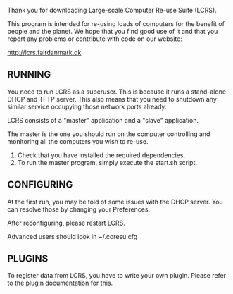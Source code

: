 Thank you for downloading Large-scale Computer Re-use Suite (LCRS).

This program is intended for re-using loads of computers for the benefit of
people and the planet. We hope that you find good use of it and that you
report any problems or contribute with code on our website:

http://lcrs.fairdanmark.dk

## RUNNING ##

You need to run LCRS as a superuser. This is because it runs a stand-alone
DHCP and TFTP server. This also means that you need to shutdown any similar
service occupying those network ports already.

LCRS consists of a "master" application and a "slave" application.

The master is the one you should run on the computer controlling and
monitoring all the computers you wish to re-use.

1) Check that you have installed the required dependencies.
2) To run the master program, simply execute the start.sh script.


## CONFIGURING ##

At the first run, you may be told of some issues with the DHCP server. You can
resolve those by changing your Preferences.

After reconfiguring, please restart LCRS.

Advanced users should look in ~/.coresu.cfg


## PLUGINS ##

To register data from LCRS, you have to write your own plugin. Please refer to
the plugin documentation for this.